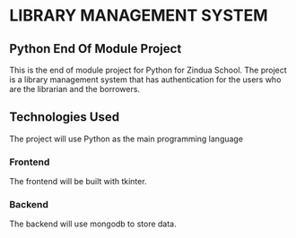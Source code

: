 # LIBRARY MANAGEMENT SYSTEM
## Python End Of Module Project
This is the end of module project for Python for Zindua School.
The project is a library management system that has authentication for the users who are the librarian and the borrowers. 

## Technologies Used
The project will use Python as the main programming language

### Frontend
The frontend will be built with tkinter.

### Backend
The backend will use mongodb to store data.